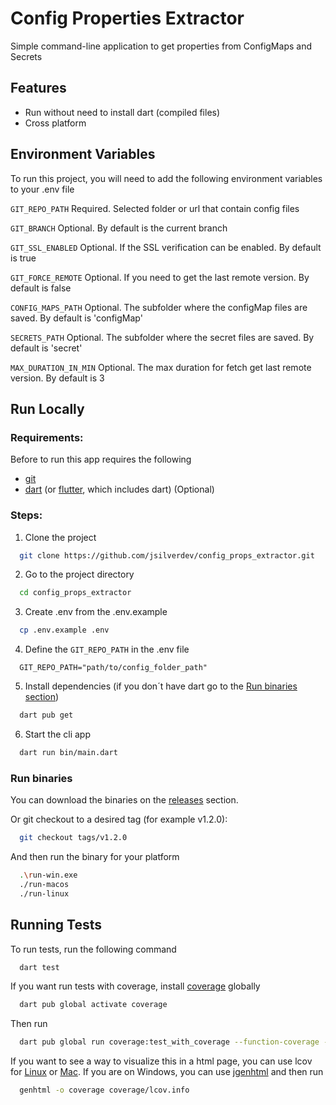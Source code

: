 # Config Properties Extractor

Simple command-line application to get properties from ConfigMaps and Secrets

## Features

- Run without need to install dart (compiled files)
- Cross platform

## Environment Variables

To run this project, you will need to add the following environment variables to your .env file

`GIT_REPO_PATH` Required. Selected folder or url that contain config files

`GIT_BRANCH` Optional. By default is the current branch

`GIT_SSL_ENABLED` Optional. If the SSL verification can be enabled. By default is true

`GIT_FORCE_REMOTE` Optional. If you need to get the last remote version. By default is false

`CONFIG_MAPS_PATH` Optional. The subfolder where the configMap files are saved. By default is 'configMap'

`SECRETS_PATH` Optional. The subfolder where the secret files are saved. By default is 'secret'

`MAX_DURATION_IN_MIN` Optional. The max duration for fetch get last remote version. By default is 3

## Run Locally

### Requirements:

Before to run this app requires the following

- [git](https://git-scm.com/downloads)
- [dart](https://dart.dev/get-dart) (or [flutter](https://docs.flutter.dev/get-started/install), which includes dart) (Optional)

### Steps:

1. Clone the project

```bash
  git clone https://github.com/jsilverdev/config_props_extractor.git
```

2. Go to the project directory

```bash
  cd config_props_extractor
```

3. Create .env from the .env.example

```bash
  cp .env.example .env
```

4. Define the `GIT_REPO_PATH` in the .env file

```dotenv
  GIT_REPO_PATH="path/to/config_folder_path"
```

5. Install dependencies (if you don´t have dart go to the [Run binaries section](#run-binaries))

```bash
  dart pub get
```

6. Start the cli app

```bash
  dart run bin/main.dart
```

### Run binaries

You can download the binaries on the [releases](https://github.com/jsilverdev/config_props_extractor/releases) section.

Or git checkout to a desired tag (for example v1.2.0):

```bash
  git checkout tags/v1.2.0
```

And then run the binary for your platform

```bash
  .\run-win.exe
  ./run-macos
  ./run-linux
```

## Running Tests

To run tests, run the following command

```bash
  dart test
```

If you want run tests with coverage, install [coverage](https://pub.dev/packages/coverage) globally

```bash
  dart pub global activate coverage
```

Then run

```bash
  dart pub global run coverage:test_with_coverage --function-coverage --branch-coverage
```

If you want to see a way to visualize this in a html page, you can use lcov for [Linux](https://github.com/linux-test-project/lcov) or [Mac](https://formulae.brew.sh/formula/lcov). If you are on Windows, you can use [jgenhtml](https://github.com/ricksbrown/jgenhtml) and then run

```bash
  genhtml -o coverage coverage/lcov.info
```